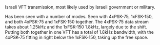 Israeli VFT transmission, most likely used by Israeli government or military.

Has been seen with a number of modes. Seen with 4xPSK-75, 1xFSK-150, and both 4xPSK-75 and 1xFSK-150 together. The 4xPSK-75 data stream takes about 1.25kHz and the 1xFSK-150 1.8kHz, largely due to the shift. Putting both together in one VFT has a total of 1.8kHz bandwidth, with the 4xPSK-75 fitting in right below the 1xFSK-150, taking up the free space.